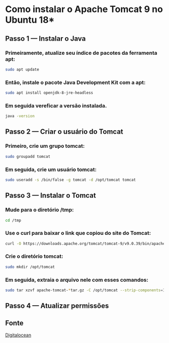 # Como instalar o Apache Tomcat 9 no Ubuntu 18*

## Passo 1 — Instalar o Java
### Primeiramente, atualize seu índice de pacotes da ferramenta apt:
```bash
sudo apt update
```
### Então, instale o pacote Java Development Kit com a apt:
```bash
sudo apt install openjdk-8-jre-headless
```
### Em seguida vereficar a versão instalada.
```bash
java -version
```

## Passo 2 — Criar o usuário do Tomcat
### Primeiro, crie um grupo tomcat:
```bash
sudo groupadd tomcat
```
### Em seguida, crie um usuário tomcat:
```bash
sudo useradd -s /bin/false -g tomcat -d /opt/tomcat tomcat
```

## Passo 3 — Instalar o Tomcat
### Mude para o diretório /tmp:
```bash
cd /tmp
```
### Use o curl para baixar o link que copiou do site do Tomcat:
```bash
curl -O https://downloads.apache.org/tomcat/tomcat-9/v9.0.39/bin/apache-tomcat-9.0.39.tar.gz
```
### Crie o diretório tomcat:
```bash
sudo mkdir /opt/tomcat
```
### Em seguida, extraia o arquivo nele com esses comandos:
```bash
sudo tar xzvf apache-tomcat-*tar.gz -C /opt/tomcat --strip-components=1
```

## Passo 4 — Atualizar permissões


## Fonte
[Digitalocean](https://www.digitalocean.com/community/tutorials/install-tomcat-9-ubuntu-1804-pt)
